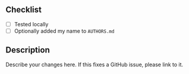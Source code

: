 ## Checklist

- [ ] Tested locally
- [ ] Optionally added my name to `AUTHORS.md`

## Description

Describe your changes here. If this fixes a GitHub issue, please link to it.
